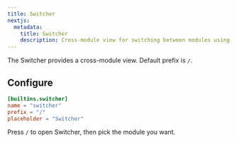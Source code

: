 ```yaml
---
title: Switcher
nextjs:
  metadata:
    title: Switcher
    description: Cross-module view for switching between modules using the / prefix.
---
```


The Switcher provides a cross-module view. Default prefix is `/`.

## Configure

```toml
[builtins.switcher]
name = "switcher"
prefix = "/"
placeholder = "Switcher"
```

Press `/` to open Switcher, then pick the module you want.
